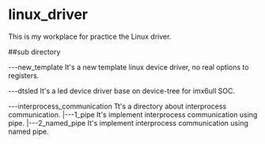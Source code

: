 # linux_driver
This is my workplace for practice the Linux driver.

##sub directory

---new_template It's a new template linux device driver, no real options to registers.

---dtsled	It's a led device driver base on device-tree for imx6ull SOC.

---interprocess_communication	Tt's a directory about interprocess communication.
  |---1_pipe	It's implement interprocess communication using pipe.
  |---2_named_pipe	It's implement interprocess communication using named pipe.
